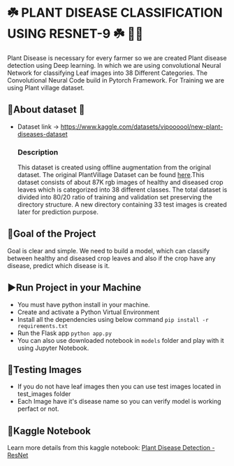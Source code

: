 # ☘️ PLANT DISEASE CLASSIFICATION USING RESNET-9 ☘️ 🍃🍂
Plant Disease is necessary for every farmer so we are created Plant disease detection using Deep learning. In which we are using convolutional Neural Network for classifying Leaf images into 38 Different Categories. The Convolutional Neural Code build in Pytorch Framework. For Training we are using Plant village dataset.

## 📝About dataset 🍁
- Dataset link -> https://www.kaggle.com/datasets/vipoooool/new-plant-diseases-dataset
  ### Description
  This dataset is created using offline augmentation from the original dataset. The original PlantVillage Dataset can be found [here](https://github.com/spMohanty/PlantVillage-Dataset).This dataset consists of about 87K rgb images of healthy and diseased crop leaves which is categorized into 38 different classes. The total dataset is divided into 80/20 ratio of training and validation set preserving the directory structure. A new directory containing 33 test images is created later for prediction purpose.

## 🎯Goal of the Project
Goal is clear and simple. We need to build a model, which can classify between healthy and diseased crop leaves and also if the crop have any disease, predict which disease is it.

## ▶️Run Project in your Machine
* You must have python install in your machine.
* Create and activate a Python Virtual Environment
* Install all the dependencies using below command
    `pip install -r requirements.txt`
* Run the Flask app `python app.py`
* You can also use downloaded notebook in `models` folder and play with it using Jupyter Notebook.

## 🧪Testing Images

* If you do not have leaf images then you can use test images located in test_images folder
* Each Image have it's disease name so you can verify model is working perfact or not.


## 📒Kaggle Notebook
Learn more details from this kaggle notebook: [Plant Disease Detection - ResNet](https://www.kaggle.com/code/purna135/plant-disease-detection-resnet?kernelSessionId=144440071)